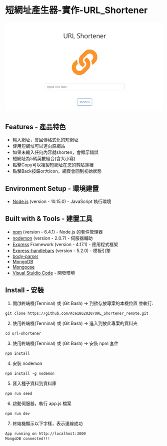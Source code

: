 # 短網址產生器-實作-URL_Shortener
![](https://github.com/Ace1862020/URL_Shortener_remote/blob/master/public/url-shortener-index.jpg)

## Features - 產品特色
* 輸入網址，會回傳格式化的短網址
* 使用短網址可以連向原網站
* 如果未輸入任何內容就shorten，會顯示錯誤
* 短網址為5碼英數組合(含大小寫)
* 點擊Copy可以複製短網址在您的剪貼簿裡
* 點擊Back按鈕or大icon，網頁會回到初始狀態 

## Environment Setup - 環境建置
* [Node.js](https://nodejs.org/en/) (version - 10.15.0) - JavaScript 執行環境

## Built with & Tools - 建置工具
* [npm](https://www.npmjs.com/get-npm) (version - 6.4.1) - Node.js 的套件管理器
* [nodemon](https://www.npmjs.com/package/nodemon) (version - 2.0.7) - 伺服器輔助
* [Express](https://www.npmjs.com/package/express) Framework (version - 4.17.1) - 應用程式框架
* [Express-handlebars](https://www.npmjs.com/package/express-handlebars) (version - 5.2.0) - 模板引擎
* [body-parser](https://www.npmjs.com/package/body-parser)
* [MongoDB](https://www.mongodb.com/)
* [Mongoose](https://www.npmjs.com/package/mongoose)
* [Visual Stuldio Code](https://code.visualstudio.com/download) - 開發環境

## Install - 安裝
1. 開啟終端機(Terminal) 或 (Git Bash) -> 到欲存放專案的本機位置 並執行:
```
git clone https://github.com/Ace1862020/URL_Shortener_remote.git
```
2. 使用終端機(Terminal) 或 (Git Bash) -> 進入到放此專案的資料夾
```
cd url-shortener
```
3. 使用終端機(Terminal) 或 (Git Bash) -> 安裝 npm 套件
```
npm install
```
4. 安裝 nodemon
```
npm install -g nodemon
```
5. 匯入種子資料到資料庫
```
npm run seed
```
6. 啟動伺服器，執行 app.js 檔案
```
npm run dev
```
7. 終端機顯示以下字樣，表示連線成功
```
App running on http://localhost:3000
MongoDB connected!!!
```
